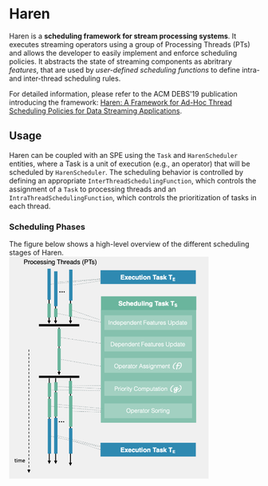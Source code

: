 # Haren

Haren is a **scheduling framework for stream processing systems**. It executes streaming operators 
using a group of Processing Threads (PTs) and allows the developer to easily implement and enforce
scheduling policies. It abstracts the state of streaming components as abritrary *features*, that are
used by *user-defined scheduling functions* to define intra- and inter-thread scheduling rules. 

For detailed information, please refer to the ACM DEBS'19 publication introducing the framework:
[Haren: A Framework for Ad-Hoc Thread Scheduling Policies for Data Streaming Applications](https://dl.acm.org/citation.cfm?id=3329505).




## Usage

Haren can be coupled with an SPE using the `Task` and `HarenScheduler` entities, where a Task is a
unit of execution (e.g., an operator) that will be scheduled by `HarenScheduler`.
The scheduling behavior is controlled by defining an appropriate 
`InterThreadSchedulingFunction`, which controls the assignment of a `Task` to processing threads and
an `IntraThreadSchedulingFunction`,
which controls the prioritization of tasks in each thread.


### Scheduling Phases

The figure below shows a high-level overview of the different scheduling stages of Haren.
<img src="resources/haren-overview.png" width="400" alt="haren overview">







